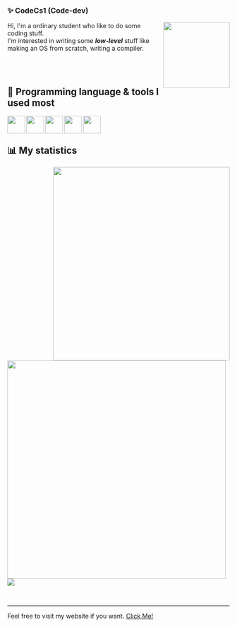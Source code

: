 ### ✨ CodeCs1 (Code-dev)
<div>
  <img align="right" width="150px" height="150px" src="https://blogger.googleusercontent.com/img/b/R29vZ2xl/AVvXsEgWDyVXzkfaHdxf6NeqW9JslA_vAcV0Gbj8HHlyZHfE2ivuA-Avf53lJMOiCzi6f8ieBrthqBIluXZTHg7yKOLgn7Op_GmHaZSCh8sLDiTdrfQeLO1adBz304VZT8JZP7qRos9Y_2E-MeeO/s839/computer_sagyouin_man.png">
  <p>
    Hi, I'm a ordinary student who like to do some coding stuff.<br>
    I'm interested in writing some <strong><i>low-level</i></strong> stuff like making an OS from scratch, writing a compiler.
  </p>
</div>

<br/><br/>

## 🧰 Programming language & tools I used most
<img align="left" width="40px" src="https://cdn.jsdelivr.net/gh/devicons/devicon@latest/icons/cplusplus/cplusplus-original.svg" >
<img align="left" width="40px" src="https://cdn.jsdelivr.net/gh/devicons/devicon@latest/icons/c/c-original.svg" >
<img align="left" width="40px" src="https://cdn.jsdelivr.net/gh/devicons/devicon@latest/icons/csharp/csharp-original.svg" >
<img align="left" width="40px" src="https://cdn.jsdelivr.net/gh/devicons/devicon@latest/icons/rust/rust-original.svg" />
<img align="left" width="40px" src="https://cdn.jsdelivr.net/gh/devicons/devicon@latest/icons/linux/linux-original.svg" >
<br/><br/>

## 📊 My statistics
<p>
  <img align="right" height="439px" width="400px" src="https://github-readme-stats.vercel.app/api/top-langs/?username=CodeCs1&theme=tokyonight&hide_border=true">
  <img width="495px" src="https://github-readme-stats.vercel.app/api?username=CodeCs1&theme=tokyonight&show=discussions_started&show_icons=true&hide_border=true">
  <img src="https://github-readme-streak-stats.herokuapp.com/?user=CodeCs1&theme=tokyonight&hide_border=true">
</p>
<br/>

---
Feel free to visit my website if you want. [Click Me!](https://codecs1.github.io/)
